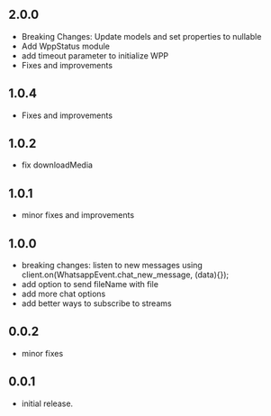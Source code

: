 ## 2.0.0

- Breaking Changes: Update models and set properties to nullable
- Add WppStatus module
- add timeout parameter to initialize WPP
- Fixes and improvements

## 1.0.4

- Fixes and improvements

## 1.0.2

- fix downloadMedia

## 1.0.1

- minor fixes and improvements

## 1.0.0

- breaking changes: listen to new messages using client.on(WhatsappEvent.chat_new_message, (data){});
- add option to send fileName with file
- add more chat options
- add better ways to subscribe to streams

## 0.0.2

- minor fixes

## 0.0.1

- initial release.
